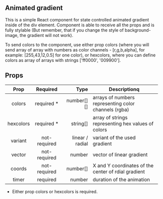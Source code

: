 ## Animated gradient

This is a simple React component for state controlled animated gradient inside of the div element. Component is able to receive all the props and is fully stylable (But remember, that if you change the style of background-image, the gradient will not work).

To send colors to the component, use either prop colors (where you will send array of array with numbers as color channels - [r,g,b,alpha], for example: [255,43,12,0.5] for one color), or hexcolors, where you can define colors as array of arrays with strings ['ff0000', '009900'].

## Props

|  Prop  |  Required  |  Type  |  Descriptionq  |
| :--------: |:---------:| -----:| ---------------------|
|  colors  |  required *  |  number[][]  |  arrays of numbers representing color channels (rgba)  |
|  hexcolors  |  required *  |  string[]  |  array of strings representing hex values of colors  |
|  variant  |  not-required  |  linear / radial  |  variant of the used gradient  |
|  vector  |  not-required  |  number  |  vector of linear gradient  |
|  coords  |  not-required  |  number[]  |  X and Y coordinates of the center of rdial gradient  |
|  timer  |  required  |  number  |  duration of the animation  |


* Either prop colors or hexcolors is required.
